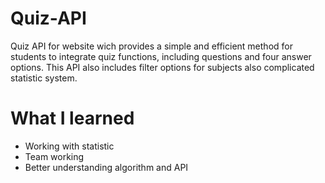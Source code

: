 # Quiz-API
Quiz API for website wich provides a simple and efficient method for students to integrate quiz functions, including questions and four answer options. This API also includes filter options for subjects also complicated statistic system.

# What I learned

* Working with statistic
* Team working
* Better understanding algorithm and API
